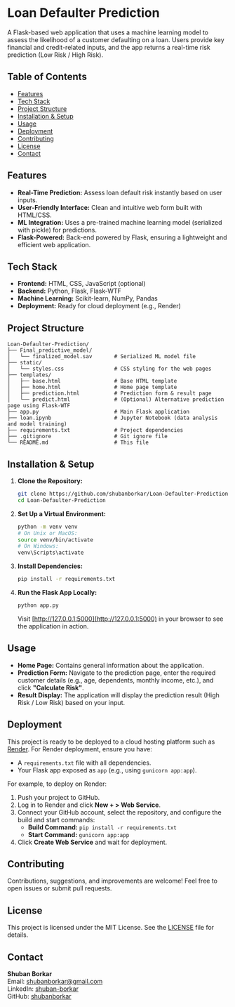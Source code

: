 
# Loan Defaulter Prediction

A Flask-based web application that uses a machine learning model to assess the likelihood of a customer defaulting on a loan. Users provide key financial and credit-related inputs, and the app returns a real-time risk prediction (Low Risk / High Risk).

## Table of Contents

- [Features](#features)
- [Tech Stack](#tech-stack)
- [Project Structure](#project-structure)
- [Installation & Setup](#installation--setup)
- [Usage](#usage)
- [Deployment](#deployment)
- [Contributing](#contributing)
- [License](#license)
- [Contact](#contact)

## Features

- **Real-Time Prediction:** Assess loan default risk instantly based on user inputs.
- **User-Friendly Interface:** Clean and intuitive web form built with HTML/CSS.
- **ML Integration:** Uses a pre-trained machine learning model (serialized with pickle) for predictions.
- **Flask-Powered:** Back-end powered by Flask, ensuring a lightweight and efficient web application.

## Tech Stack

- **Frontend:** HTML, CSS, JavaScript (optional)
- **Backend:** Python, Flask, Flask-WTF
- **Machine Learning:** Scikit-learn, NumPy, Pandas
- **Deployment:** Ready for cloud deployment (e.g., Render)

## Project Structure

```
Loan-Defaulter-Prediction/
├── Final_predictive_model/
│   └── finalized_model.sav       # Serialized ML model file
├── static/
│   └── styles.css                # CSS styling for the web pages
├── templates/
│   ├── base.html                 # Base HTML template
│   ├── home.html                 # Home page template
│   ├── prediction.html           # Prediction form & result page
│   └── predict.html              # (Optional) Alternative prediction page using Flask-WTF
├── app.py                        # Main Flask application
├── loan.ipynb                    # Jupyter Notebook (data analysis and model training)
├── requirements.txt              # Project dependencies
├── .gitignore                    # Git ignore file
└── README.md                     # This file
```

## Installation & Setup

1. **Clone the Repository:**
   ```bash
   git clone https://github.com/shubanborkar/Loan-Defaulter-Prediction.git
   cd Loan-Defaulter-Prediction
   ```

2. **Set Up a Virtual Environment:**
   ```bash
   python -m venv venv
   # On Unix or MacOS:
   source venv/bin/activate
   # On Windows:
   venv\Scripts\activate
   ```

3. **Install Dependencies:**
   ```bash
   pip install -r requirements.txt
   ```

4. **Run the Flask App Locally:**
   ```bash
   python app.py
   ```
   Visit [http://127.0.0.1:5000](http://127.0.0.1:5000) in your browser to see the application in action.

## Usage

- **Home Page:** Contains general information about the application.
- **Prediction Form:** Navigate to the prediction page, enter the required customer details (e.g., age, dependents, monthly income, etc.), and click **"Calculate Risk"**.
- **Result Display:** The application will display the prediction result (High Risk / Low Risk) based on your input.

## Deployment

This project is ready to be deployed to a cloud hosting platform such as [Render](https://render.com). For Render deployment, ensure you have:
- A `requirements.txt` file with all dependencies.
- Your Flask app exposed as `app` (e.g., using `gunicorn app:app`).

For example, to deploy on Render:
1. Push your project to GitHub.
2. Log in to Render and click **New + > Web Service**.
3. Connect your GitHub account, select the repository, and configure the build and start commands:
   - **Build Command:** `pip install -r requirements.txt`
   - **Start Command:** `gunicorn app:app`
4. Click **Create Web Service** and wait for deployment.

## Contributing

Contributions, suggestions, and improvements are welcome! Feel free to open issues or submit pull requests.

## License

This project is licensed under the MIT License. See the [LICENSE](LICENSE) file for details.

## Contact

**Shuban Borkar**  
Email: [shubanborkar@gmail.com](mailto:shubanborkar@gmail.com)  
LinkedIn: [shuban-borkar](https://www.linkedin.com/in/shuban-borkar)  
GitHub: [shubanborkar](https://github.com/shubanborkar)
